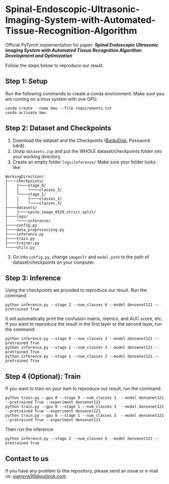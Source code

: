 # Spinal-Endoscopic-Ultrasonic-Imaging-System-with-Automated-Tissue-Recognition-Algorithm
Official PyTorch implementation for paper: ***Spinal Endoscopic Ultrasonic Imaging System with Automated Tissue Recognition Algorithm: Development and Optimization***

Follow the steps below to reproduce our result.
## Step 1: Setup
Run the following commands to create a conda environment. Make sure you are running on a linux system with one GPU.
```
conda create --name bmu --file requirements.txt
conda activate bmu
```
## Step 2: Dataset and Checkpoints
1. Download the dataset and the Checkpoints ([BaiduDisk](https://pan.baidu.com/s/1_DyzJzcJ7ASiZIz0n1WvlQ?pwd=h4r8), Password: h4r8).
2. Unzip `datasets.zip` and put the WHOLE dataset/checkpoints folder into your working directory.
3. Create an empty folder `logs/inference/`
Make sure your folder looks like:
```
WorkingDirection/
├────checkpoints/
│    ├────stage_0/
│    │    └────classes_3/
│    └────stage_1/
│    │    ├────classes_2/
│    │    └────classes_3/
├────datasets/
│    ├────spine_image_0529_strict_split/
├────logs/
│    └────inference/
├────config.py
├────data_preprocessing.py
├────inference.py
├────train.py
├────trainer.py
└────utils.py
```
3. Go into `config.py`, change `imagesTr` and `model_path` to the path of dataset/checkpoints on your computer.  

## Step 3: Inference
Using the checkpoints we provided to reproduce our result. Run the command:
```
python inference.py --stage 2 --num_classes 6 --model densenet121 --pretrained True
```
It will automatically print the confusion matrix, metrics, and AUC score, etc.  
If you want to reproduce the result in the first layer or the second layer, run the command:
```
python inference.py --stage 0 --num_classes 3 --model densenet121 --pretrained True
python inference.py --stage 1 --num_classes 3 --model densenet121 --pretrained True
python inference.py --stage 1 --num_classes 2 --model densenet121 --pretrained True
```

## Step 4 (Optional): Train
If you want to train on your own to reproduce our result, run the command:
```
python train.py --gpu 0 --stage 0 --num_classes 3  --model densenet121 --pretrained True --experiment densenet121
python train.py --gpu 0 --stage 1 --num_classes 3  --model densenet121 --pretrained True --experiment densenet121
python train.py --gpu 0 --stage 1 --num_classes 2  --model densenet121 --pretrained True --experiment densenet121
```
Then run the inference:
```
python inference.py --stage 2 --num_classes 6 --model densenet121 --pretrained True
```
## Contact to us
If you have any problem to this repository, please send an issue or e-mail us: xiangyw99@outlook.com.
